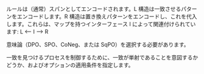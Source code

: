 ルールは（通常）スパンとしてエンコードされます。L 構造は一致させるパターンをエンコードします。R 構造は置き換えパターンをエンコードし、これを代入します。これらは、マップを持つインターフェース I によって関連付けられています: L ⟵ I ⟶ R 

意味論（DPO、SPO、CoNeg、または SqPO）を選択する必要があります。

一致を見つけるプロセスを制御するために、一致が単射であることを意図するかどうか、およびオプションの適用条件を指定します。
